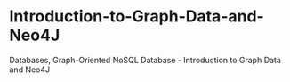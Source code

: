 # Introduction-to-Graph-Data-and-Neo4J
Databases, Graph-Oriented NoSQL Database - Introduction to Graph Data and Neo4J
